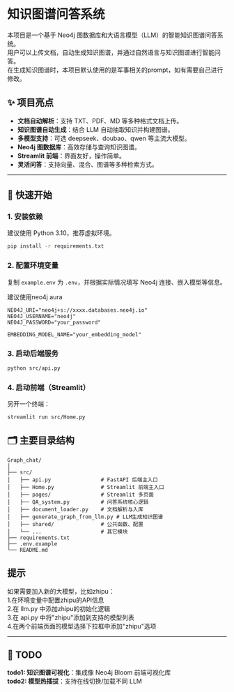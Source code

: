 # 知识图谱问答系统

本项目是一个基于 Neo4j 图数据库和大语言模型（LLM）的智能知识图谱问答系统。  
用户可以上传文档，自动生成知识图谱，并通过自然语言与知识图谱进行智能问答。  
在生成知识图谱时，本项目默认使用的是军事相关的prompt，如有需要自己进行修改。

## ✨ 项目亮点

- **文档自动解析**：支持 TXT、PDF、MD 等多种格式文档上传。
- **知识图谱自动生成**：结合 LLM 自动抽取知识并构建图谱。
- **多模型支持**：可选 deepseek、doubao、qwen 等主流大模型。
- **Neo4j 图数据库**：高效存储与查询知识图谱。
- **Streamlit 前端**：界面友好，操作简单。
- **灵活问答**：支持向量、混合、图谱等多种检索方式。

---

## 🚀 快速开始


### 1. 安装依赖

建议使用 Python 3.10，推荐虚拟环境。

```bash
pip install -r requirements.txt
```

### 2. 配置环境变量

复制 `example.env` 为 `.env`，并根据实际情况填写 Neo4j 连接、嵌入模型等信息。

建议使用neo4j aura
```env
NEO4J_URI="neo4j+s://xxxx.databases.neo4j.io"
NEO4J_USERNAME="neo4j"
NEO4J_PASSWORD="your_password"

EMBEDDING_MODEL_NAME="your_embedding_model"
```

### 3. 启动后端服务

```bash
python src/api.py
```

### 4. 启动前端（Streamlit）

另开一个终端：

```bash
streamlit run src/Home.py
```


## 🗂️ 主要目录结构

```
Graph_chat/
│
├── src/
│   ├── api.py                # FastAPI 后端主入口
│   ├── Home.py               # Streamlit 前端主入口
│   ├── pages/                # Streamlit 多页面
│   ├── QA_system.py          # 问答系统核心逻辑
│   ├── document_loader.py    # 文档解析与入库
│   ├── generate_graph_from_llm.py # LLM生成知识图谱
│   ├── shared/               # 公共函数、配置
│   └── ...                   # 其它模块
├── requirements.txt
├── .env.example
└── README.md
```

## 提示
如果需要加入新的大模型，比如zhipu：  
1.在环境变量中配置zhipu的API信息  
2.在 llm.py 中添加zhipu的初始化逻辑  
3.在 api.py 中将"zhipu"添加到支持的模型列表  
4.在两个前端页面的模型选择下拉框中添加"zhipu"选项

---


## 📝 TODO

**todo1: 知识图谱可视化**：集成像 Neo4j Bloom 前端可视化库  
**todo2: 模型热插拔**：支持在线切换/加载不同 LLM
